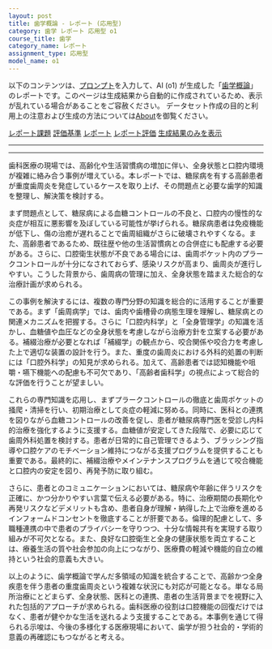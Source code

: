 ```yaml
---
layout: post
title: 歯学概論 - レポート (応用型)
category: 歯学 レポート 応用型 o1
course_title: 歯学
category_name: レポート
assignment_type: 応用型
model_name: o1
---
```


以下のコンテンツは、[プロンプト](https://github.com/takedatoshiyuki/synthetic_assignments/tree/main/generated/歯学/o1/prompt_レポート-応用型.md)を入力して、AI (o1) が生成した「[歯学概論](/contents/歯学/)」のレポートです。このページは生成結果から自動的に作成されているため、表示が乱れている場合があることをご容赦ください。
データセット作成の目的と利用上の注意および生成の方法については[About](/About)を御覧ください。

[レポート課題](../レポート課題-応用型)
[評価基準](../評価基準-応用型)
[レポート](../レポート-応用型)
[レポート評価](../レポート評価-応用型)
[生成結果のみを表示](https://github.com/takedatoshiyuki/synthetic_assignments/tree/main/generated/歯学/o1/レポート-応用型.md)
  

***
***
  
歯科医療の現場では、高齢化や生活習慣病の増加に伴い、全身状態と口腔内環境が複雑に絡み合う事例が増えている。本レポートでは、糖尿病を有する高齢患者が重度歯周炎を発症しているケースを取り上げ、その問題点と必要な歯学的知識を整理し、解決策を検討する。

まず問題点として、糖尿病による血糖コントロールの不良と、口腔内の慢性的な炎症が相互に悪影響を及ぼしている可能性が挙げられる。糖尿病患者は免疫機能が低下し、傷の治癒が遅れることで歯周組織がさらに破壊されやすくなる。また、高齢患者であるため、既往歴や他の生活習慣病との合併症にも配慮する必要がある。さらに、口腔衛生状態が不良である場合には、歯周ポケット内のプラークコントロールが十分になされておらず、感染リスクが高まり、歯周炎が進行しやすい。こうした背景から、歯周病の管理に加え、全身状態を踏まえた総合的な治療計画が求められる。

この事例を解決するには、複数の専門分野の知識を総合的に活用することが重要である。まず「歯周病学」では、歯肉や歯槽骨の病態生理を理解し、糖尿病との関連メカニズムを把握する。さらに「口腔内科学」と「全身管理学」の知識を活かし、血糖値や血圧などの全身状態を考慮しながら治療方針を立案する必要がある。補綴治療が必要となれば「補綴学」の観点から、咬合関係や咬合力を考慮した上で適切な装置の設計を行う。また、重度の歯周炎における外科的処置の判断には「口腔外科学」の知見が求められる。加えて、高齢患者では認知機能や咀嚼・嚥下機能への配慮も不可欠であり、「高齢者歯科学」の視点によって総合的な評価を行うことが望ましい。

これらの専門知識を応用し、まずプラークコントロールの徹底と歯周ポケットの掻爬・清掃を行い、初期治療として炎症の軽減に努める。同時に、医科との連携を図りながら血糖コントロールの改善を促し、患者が糖尿病専門医を受診し内科的治療を強化するように支援する。血糖値が安定してきた段階で、必要に応じて歯周外科処置を検討する。患者が日常的に自己管理できるよう、ブラッシング指導や口腔ケアのモチベーション維持につながる支援プログラムを提供することも重要である。最終的に、補綴治療やメインテナンスプログラムを通じて咬合機能と口腔内の安定を図り、再発予防に取り組む。

さらに、患者とのコミュニケーションにおいては、糖尿病や年齢に伴うリスクを正確に、かつ分かりやすい言葉で伝える必要がある。特に、治療期間の長期化や再発リスクなどデメリットも含め、患者自身が理解・納得した上で治療を進めるインフォームドコンセントを徹底することが肝要である。倫理的配慮として、多職種連携の中で患者のプライバシーを守りつつ、十分な情報共有を実現する取り組みが不可欠となる。また、良好な口腔衛生と全身の健康状態を両立することは、療養生活の質や社会参加の向上につながり、医療費の軽減や機能的自立の維持という社会的意義も大きい。

以上のように、歯学概論で学んだ多領域の知識を統合することで、高齢かつ全身疾患を伴う患者の重度歯周炎という複雑な状況にも対応が可能となる。単なる局所治療にとどまらず、全身状態、医科との連携、患者の生活背景までを視野に入れた包括的アプローチが求められる。歯科医療の役割は口腔機能の回復だけではなく、患者が健やかな生活を送れるよう支援することである。本事例を通じて得られる示唆は、今後の多様化する医療現場において、歯学が担う社会的・学術的意義の再確認にもつながると考える。
